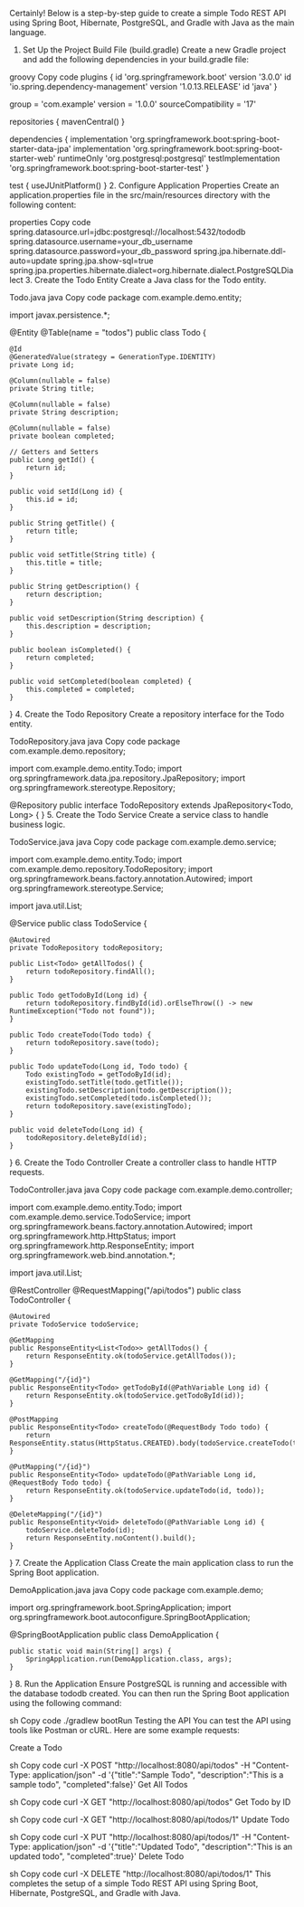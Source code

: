 Certainly! Below is a step-by-step guide to create a simple Todo REST API using Spring Boot, Hibernate, PostgreSQL, and Gradle with Java as the main language.

1. Set Up the Project
Build File (build.gradle)
Create a new Gradle project and add the following dependencies in your build.gradle file:

groovy
Copy code
plugins {
    id 'org.springframework.boot' version '3.0.0'
    id 'io.spring.dependency-management' version '1.0.13.RELEASE'
    id 'java'
}

group = 'com.example'
version = '1.0.0'
sourceCompatibility = '17'

repositories {
    mavenCentral()
}

dependencies {
    implementation 'org.springframework.boot:spring-boot-starter-data-jpa'
    implementation 'org.springframework.boot:spring-boot-starter-web'
    runtimeOnly 'org.postgresql:postgresql'
    testImplementation 'org.springframework.boot:spring-boot-starter-test'
}

test {
    useJUnitPlatform()
}
2. Configure Application Properties
Create an application.properties file in the src/main/resources directory with the following content:

properties
Copy code
spring.datasource.url=jdbc:postgresql://localhost:5432/tododb
spring.datasource.username=your_db_username
spring.datasource.password=your_db_password
spring.jpa.hibernate.ddl-auto=update
spring.jpa.show-sql=true
spring.jpa.properties.hibernate.dialect=org.hibernate.dialect.PostgreSQLDialect
3. Create the Todo Entity
Create a Java class for the Todo entity.

Todo.java
java
Copy code
package com.example.demo.entity;

import javax.persistence.*;

@Entity
@Table(name = "todos")
public class Todo {

    @Id
    @GeneratedValue(strategy = GenerationType.IDENTITY)
    private Long id;

    @Column(nullable = false)
    private String title;

    @Column(nullable = false)
    private String description;

    @Column(nullable = false)
    private boolean completed;

    // Getters and Setters
    public Long getId() {
        return id;
    }

    public void setId(Long id) {
        this.id = id;
    }

    public String getTitle() {
        return title;
    }

    public void setTitle(String title) {
        this.title = title;
    }

    public String getDescription() {
        return description;
    }

    public void setDescription(String description) {
        this.description = description;
    }

    public boolean isCompleted() {
        return completed;
    }

    public void setCompleted(boolean completed) {
        this.completed = completed;
    }
}
4. Create the Todo Repository
Create a repository interface for the Todo entity.

TodoRepository.java
java
Copy code
package com.example.demo.repository;

import com.example.demo.entity.Todo;
import org.springframework.data.jpa.repository.JpaRepository;
import org.springframework.stereotype.Repository;

@Repository
public interface TodoRepository extends JpaRepository<Todo, Long> {
}
5. Create the Todo Service
Create a service class to handle business logic.

TodoService.java
java
Copy code
package com.example.demo.service;

import com.example.demo.entity.Todo;
import com.example.demo.repository.TodoRepository;
import org.springframework.beans.factory.annotation.Autowired;
import org.springframework.stereotype.Service;

import java.util.List;

@Service
public class TodoService {

    @Autowired
    private TodoRepository todoRepository;

    public List<Todo> getAllTodos() {
        return todoRepository.findAll();
    }

    public Todo getTodoById(Long id) {
        return todoRepository.findById(id).orElseThrow(() -> new RuntimeException("Todo not found"));
    }

    public Todo createTodo(Todo todo) {
        return todoRepository.save(todo);
    }

    public Todo updateTodo(Long id, Todo todo) {
        Todo existingTodo = getTodoById(id);
        existingTodo.setTitle(todo.getTitle());
        existingTodo.setDescription(todo.getDescription());
        existingTodo.setCompleted(todo.isCompleted());
        return todoRepository.save(existingTodo);
    }

    public void deleteTodo(Long id) {
        todoRepository.deleteById(id);
    }
}
6. Create the Todo Controller
Create a controller class to handle HTTP requests.

TodoController.java
java
Copy code
package com.example.demo.controller;

import com.example.demo.entity.Todo;
import com.example.demo.service.TodoService;
import org.springframework.beans.factory.annotation.Autowired;
import org.springframework.http.HttpStatus;
import org.springframework.http.ResponseEntity;
import org.springframework.web.bind.annotation.*;

import java.util.List;

@RestController
@RequestMapping("/api/todos")
public class TodoController {

    @Autowired
    private TodoService todoService;

    @GetMapping
    public ResponseEntity<List<Todo>> getAllTodos() {
        return ResponseEntity.ok(todoService.getAllTodos());
    }

    @GetMapping("/{id}")
    public ResponseEntity<Todo> getTodoById(@PathVariable Long id) {
        return ResponseEntity.ok(todoService.getTodoById(id));
    }

    @PostMapping
    public ResponseEntity<Todo> createTodo(@RequestBody Todo todo) {
        return ResponseEntity.status(HttpStatus.CREATED).body(todoService.createTodo(todo));
    }

    @PutMapping("/{id}")
    public ResponseEntity<Todo> updateTodo(@PathVariable Long id, @RequestBody Todo todo) {
        return ResponseEntity.ok(todoService.updateTodo(id, todo));
    }

    @DeleteMapping("/{id}")
    public ResponseEntity<Void> deleteTodo(@PathVariable Long id) {
        todoService.deleteTodo(id);
        return ResponseEntity.noContent().build();
    }
}
7. Create the Application Class
Create the main application class to run the Spring Boot application.

DemoApplication.java
java
Copy code
package com.example.demo;

import org.springframework.boot.SpringApplication;
import org.springframework.boot.autoconfigure.SpringBootApplication;

@SpringBootApplication
public class DemoApplication {

    public static void main(String[] args) {
        SpringApplication.run(DemoApplication.class, args);
    }
}
8. Run the Application
Ensure PostgreSQL is running and accessible with the database tododb created. You can then run the Spring Boot application using the following command:

sh
Copy code
./gradlew bootRun
Testing the API
You can test the API using tools like Postman or cURL. Here are some example requests:

Create a Todo

sh
Copy code
curl -X POST "http://localhost:8080/api/todos" -H "Content-Type: application/json" -d '{"title":"Sample Todo", "description":"This is a sample todo", "completed":false}'
Get All Todos

sh
Copy code
curl -X GET "http://localhost:8080/api/todos"
Get Todo by ID

sh
Copy code
curl -X GET "http://localhost:8080/api/todos/1"
Update Todo

sh
Copy code
curl -X PUT "http://localhost:8080/api/todos/1" -H "Content-Type: application/json" -d '{"title":"Updated Todo", "description":"This is an updated todo", "completed":true}'
Delete Todo

sh
Copy code
curl -X DELETE "http://localhost:8080/api/todos/1"
This completes the setup of a simple Todo REST API using Spring Boot, Hibernate, PostgreSQL, and Gradle with Java.
